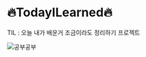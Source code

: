 # 🔥TodayILearned🔥
TIL : 오늘 내가 배운거 조금이라도 정리하기 프로젝트

![공부공부](https://user-images.githubusercontent.com/44457591/103273340-6b913300-4a02-11eb-80fe-9e2a6394569a.png)
